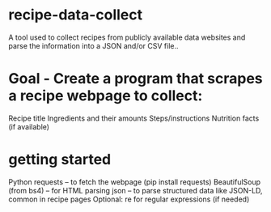 # recipe-data-collect
A tool used to collect recipes from publicly available data websites and parse the information into a JSON and/or CSV file..

# Goal - Create a program that scrapes a recipe webpage to collect:
Recipe title
Ingredients and their amounts
Steps/instructions
Nutrition facts (if available)

# getting started
Python
requests – to fetch the webpage (pip install requests)
BeautifulSoup (from bs4) – for HTML parsing
json – to parse structured data like JSON-LD, common in recipe pages
Optional: re for regular expressions (if needed)

